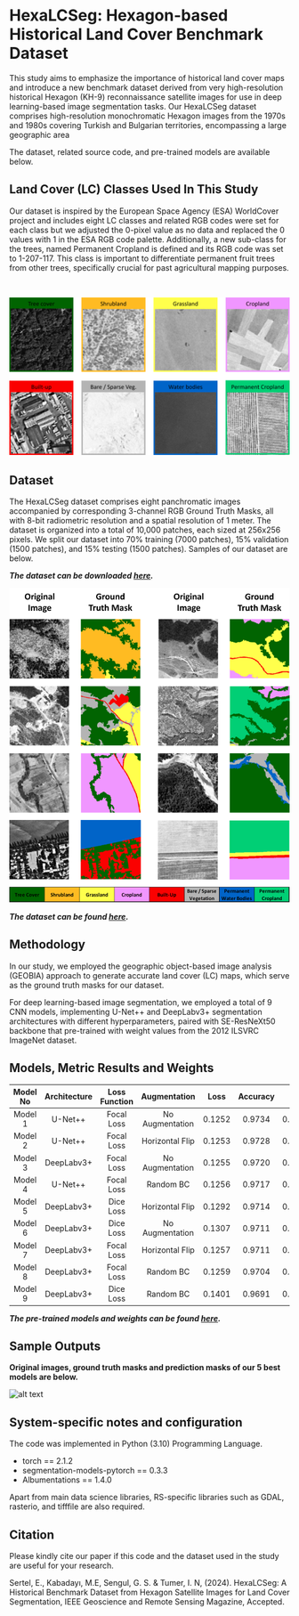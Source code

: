 
# HexaLCSeg: Hexagon-based Historical Land Cover Benchmark Dataset

This study aims to emphasize the importance of historical land cover maps and introduce a new benchmark dataset derived from very high-resolution historical Hexagon (KH-9) reconnaissance satellite images for use in deep learning-based image segmentation tasks. Our HexaLCSeg dataset comprises high-resolution monochromatic Hexagon images from the 1970s and 1980s covering Turkish and Bulgarian territories, encompassing a large geographic area

The dataset, related source code, and pre-trained models are available below.


Land Cover (LC) Classes Used In This Study
----------------------

Our dataset is inspired by the European Space Agency (ESA) WorldCover project and includes eight LC classes and related RGB codes were set for each class but we adjusted the 0-pixel value as no data and replaced the 0 values with 1 in the ESA RGB code palette.
Additionally, a new sub-class for the trees, named Permanent Cropland is defined and its RGB code was set to 1-207-117. This class is important to differentiate permanent fruit trees from other trees, specifically crucial for past agricultural mapping purposes.

<br>

![alt text](LC_Classes.png)

Dataset
---------------------

The HexaLCSeg dataset comprises eight panchromatic images accompanied by corresponding 3-channel RGB Ground Truth Masks, all with 8-bit radiometric resolution and a spatial resolution of 1 meter. The dataset is organized into a total of 10,000 patches, each sized at 256x256 pixels. 
We split our dataset into 70% training (7000 patches), 15% validation (1500 patches), and 15% testing (1500 patches). Samples of our dataset are below.

***The dataset can be downloaded [here](https://drive.google.com/drive/folders/1AFr_BmqigvoyIRBMMseiTRDteJY1Jr2C?usp=sharing).***

![alt text](Patch_Samples.png)

***The dataset can be found [here](https://drive.google.com/drive/folders/1AFr_BmqigvoyIRBMMseiTRDteJY1Jr2C?usp=sharing).***

Methodology
---------------------
In our study, we employed the geographic object-based image analysis (GEOBIA) approach to generate accurate land cover (LC) maps, which serve as the ground truth masks for our dataset. 

For deep learning-based image segmentation, we employed a total of 9 CNN models, implementing U-Net++ and DeepLabv3+ segmentation architectures with different hyperparameters, paired with SE-ResNeXt50 backbone that pre-trained with weight values from the 2012 ILSVRC ImageNet dataset.


Models, Metric Results and Weights
---------------------


| Model No          | Architecture | Loss Function |      Augmentation      | Loss   | Accuracy | IoU    | F-1 Score | Precision | Recall  
|:-----------------:|:------------:|:-------------:|:----------------------:|:------:|:--------:|:------:|:---------:|:---------:|:-------:|
| Model 1           |   U-Net++    |  Focal Loss   |    No Augmentation     | 0.1252 |  0.9734  | 0.8052 |   0.8804  |   0.8805  | 0.8803  | 
| Model 2           |   U-Net++    |  Focal Loss   |    Horizontal Flip     | 0.1253 |  0.9728  | 0.8008 |   0.8776  |   0.8778  | 0.8774  | 
| Model 3           | DeepLabv3+   |  Focal Loss   |    No Augmentation     | 0.1255 |  0.9720  | 0.7959 |   0.8739  |   0.8744  | 0.8734  | 
| Model 4           |   U-Net++    |  Focal Loss   |    Random BC           | 0.1256 |  0.9717  | 0.7938 |   0.8725  |   0.8727  | 0.8723  | 
| Model 5           | DeepLabv3+   |   Dice Loss   |    Horizontal Flip     | 0.1292 |  0.9714  | 0.7928 |   0.8714  |   0.8717  | 0.8711  | 
| Model 6           | DeepLabv3+   |   Dice Loss   |    No Augmentation     | 0.1307 |  0.9711  | 0.7906 |   0.8699  |   0.8702  | 0.8697  | 
| Model 7           | DeepLabv3+   |   Focal Loss  |    Horizontal Flip     | 0.1257 |  0.9711  | 0.7897 |   0.8698  |   0.8704  | 0.8692  | 
| Model 8           | DeepLabv3+   |   Focal Loss  |    Random BC           | 0.1259 |  0.9704  | 0.7871 |   0.8667  |   0.8673  | 0.8662  | 
| Model 9           | DeepLabv3+   |   Dice Loss   |    Random BC           | 0.1401 |  0.9691  | 0.7793 |   0.8608  |  0.8612   | 0.8604  | 

***The pre-trained models and weights can be found [here](https://drive.google.com/drive/folders/1ujpK2IrRCaANYtHfgHqpzk-kIK55Hmit?usp=drive_link).***



Sample Outputs
---------------------
**Original images, ground truth masks and prediction masks of our 5 best models are below.**


![alt text](Visual_Results.png)


System-specific notes and configuration
---------------------
The code was implemented in Python (3.10) Programming Language.

 - torch == 2.1.2
 - segmentation-models-pytorch == 0.3.3
 - Albumentations == 1.4.0

Apart from main data science libraries, RS-specific libraries such as GDAL, rasterio, and tifffile are also required.


Citation
---------------------
Please kindly cite our paper if this code and the dataset used in the study are useful for your research.

Sertel, E., Kabadayı, M.E, Sengul, G. S. & Tumer, I. N, (2024). HexaLCSeg: A Historical Benchmark Dataset from Hexagon Satellite Images for Land Cover Segmentation, IEEE Geoscience and Remote Sensing Magazine, Accepted.



